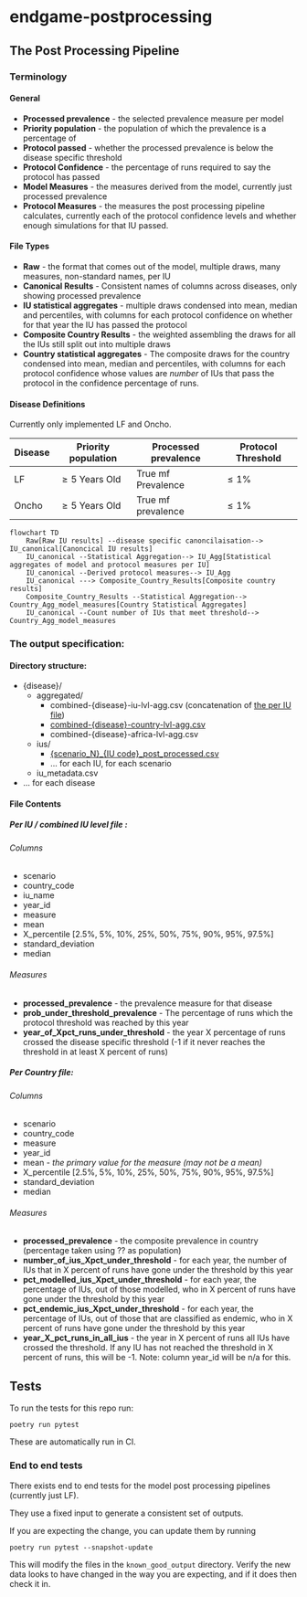 # endgame-postprocessing

## The Post Processing Pipeline

### Terminology

#### General
* **Processed prevalence** - the selected prevalence measure per model
* **Priority population** - the population of which the prevalence is a percentage of
* **Protocol passed** - whether the processed prevalence is below the disease specific threshold
* **Protocol Confidence** - the percentage of runs required to say the protocol has passed  
* **Model Measures** - the measures derived from the model, currently just processed prevalence
* **Protocol Measures** - the measures the post processing pipeline calculates, 
  currently each of the protocol confidence levels and whether enough simulations for that IU passed. 

#### File Types
* **Raw** - the format that comes out of the model, multiple draws, many measures, non-standard names, per IU
* **Canonical Results** - Consistent names of columns across diseases, only showing processed prevalence
* **IU statistical aggregates** - multiple draws condensed into mean, median and percentiles, with columns for each protocol confidence on whether for that year the IU has passed the protocol
* **Composite Country Results** - the weighted assembling the draws for all the IUs still split out into multiple draws
* **Country statistical aggregates** - The composite draws for the country condensed into mean, median and percentiles, with columns for each protocol confidence whose values are _number_ of IUs that pass the protocol in the confidence percentage of runs.  

#### Disease Definitions

Currently only implemented LF and Oncho.

| Disease | Priority population | Processed prevalence | Protocol Threshold |
| ------- | ------------------- | -------------------- | ------------------ |
| LF | $\geq 5$ Years Old | True mf Prevalence | $\leq 1$% |
| Oncho | $\geq 5$ Years Old | True mf prevalence | $\leq 1$% | 


```mermaid
flowchart TD
    Raw[Raw IU results] --disease specific canoncilaisation--> IU_canonical[Canoncical IU results]
    IU_canonical --Statistical Aggregation--> IU_Agg[Statistical aggregates of model and protocol measures per IU]
    IU_canonical --Derived protocol measures--> IU_Agg
    IU_canonical ---> Composite_Country_Results[Composite country results]
    Composite_Country_Results --Statistical Aggregation--> Country_Agg_model_measures[Country Statistical Aggregates]
    IU_canonical --Count number of IUs that meet threshold--> Country_Agg_model_measures
```

### The output specification:

#### Directory structure:

 - {disease}/
   - aggregated/
     - combined-{disease}-iu-lvl-agg.csv (concatenation of [the per IU file](#per-iu--combined-iu-level-file-))
     - [combined-{disease}-country-lvl-agg.csv](#per-country-file)
     - combined-{disease}-africa-lvl-agg.csv
   - ius/
     - [{scenario_N}\_{IU code}\_post_processed.csv](#per-iu--combined-iu-level-file-)
     - ... for each IU, for each scenario
   - iu_metadata.csv
 - ... for each disease

#### File Contents

##### Per IU / combined IU level file :

###### Columns

- scenario
- country_code
- iu_name
- year_id
- measure
- mean
- X_percentile [2.5%, 5%, 10%, 25%, 50%, 75%, 90%, 95%, 97.5%]
- standard_deviation
- median

###### Measures

* **processed_prevalence** - the prevalence measure for that disease
* **prob_under_threshold_prevalence** - The percentage of runs which the protocol threshold was reached by this year
* **year_of_Xpct_runs_under_threshold** - the year X percentage of runs crossed the disease specific threshold (-1 if it never reaches the threshold in at least X percent of runs)

##### Per Country file:

###### Columns

- scenario
- country_code
- measure
- year_id
- mean - _the primary value for the measure (may not be a mean)_
- X_percentile [2.5%, 5%, 10%, 25%, 50%, 75%, 90%, 95%, 97.5%]
- standard_deviation
- median


###### Measures
- **processed_prevalence** - the composite prevalence in country (percentage taken using ?? as population)
- **number_of_ius_Xpct_under_threshold** - for each year, the number of IUs that in X percent of runs have gone under the threshold by this year
- **pct_modelled_ius_Xpct_under_threshold** - for each year, the percentage of IUs, out of those modelled, who in X percent of runs have gone under the threshold by this year
- **pct_endemic_ius_Xpct_under_threshold** - for each year, the percentage of IUs, out of those that are classified as endemic, who in X percent of runs have gone under the threshold by this year
- **year_X_pct_runs_in_all_ius** - the year in X percent of runs all IUs have crossed the threshold. If any IU has not reached the threshold in X percent of runs, this will be -1. Note: column year_id will be n/a for this.


## Tests

To run the tests for this repo run:

```
poetry run pytest
```

These are automatically run in CI.

### End to end tests

There exists end to end tests for the model post processing pipelines (currently just LF). 

They use a fixed input to generate a consistent set of outputs. 

If you are expecting the change, you can update them by running

```
poetry run pytest --snapshot-update
```

This will modify the files in the `known_good_output` directory. 
Verify the new data looks to have changed in the way you are expecting, 
and if it does then check it in. 
